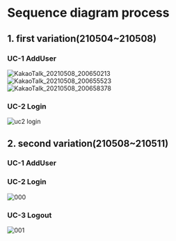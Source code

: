 # Sequence diagram process

## 1. first variation(210504~210508)
### UC-1 AddUser
![KakaoTalk_20210508_200650213](https://user-images.githubusercontent.com/59490892/117540723-6d6fa080-b04b-11eb-9380-84c17eccf541.png)<br>
![KakaoTalk_20210508_200655523](https://user-images.githubusercontent.com/59490892/117540726-6fd1fa80-b04b-11eb-8f18-a7445611d3c5.jpg)<br>
![KakaoTalk_20210508_200658378](https://user-images.githubusercontent.com/59490892/117540728-706a9100-b04b-11eb-8c1d-5872c0eeb565.png)<br>
### UC-2 Login
![uc2 login](https://user-images.githubusercontent.com/59490892/117151119-ba593a00-adf3-11eb-8168-b7a410407b71.JPG)<br>

## 2. second variation(210508~210511)
### UC-1 AddUser

### UC-2 Login
![000](https://user-images.githubusercontent.com/59490892/117540895-482f6200-b04c-11eb-9d7c-d33ca258e923.JPG)
### UC-3 Logout
![001](https://user-images.githubusercontent.com/59490892/117540902-4c5b7f80-b04c-11eb-879a-be96eeac3172.JPG)
